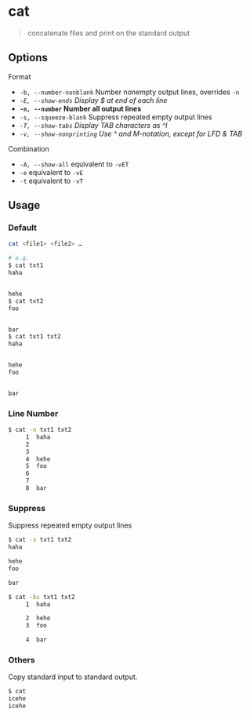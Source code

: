 # cat

> concatenate files and print on the standard output

## Options

Format

- `-b, --number-nonblank` Number nonempty output lines, overrides `-n`
- _`-E, --show-ends` Display $ at end of each line_
- **`-n, --number` Number all output lines**
- `-s, --squeeze-blank` Suppress repeated empty output lines
- _`-T, --show-tabs` Display TAB characters as ^I_
- _`-v, --show-nonprinting` Use ^ and M-notation, except for LFD & TAB_

Combination

- `-A, --show-all` equivalent to `-vET`
- `-e` equivalent to `-vE`
- `-t` equivalent to `-vT`

## Usage

### Default

```bash
cat <file1> <file2> …

# e.g.
$ cat txt1
haha


hehe
$ cat txt2
foo


bar
$ cat txt1 txt2
haha


hehe
foo


bar
```

### Line Number

```bash
$ cat -n txt1 txt2
     1  haha
     2
     3
     4  hehe
     5  foo
     6
     7
     8  bar
```

### Suppress

Suppress repeated empty output lines

```bash
$ cat -s txt1 txt2
haha

hehe
foo

bar
```

```bash
$ cat -bs txt1 txt2
     1  haha

     2  hehe
     3  foo

     4  bar
```

### Others

Copy standard input to standard output.

```bash
$ cat
icehe
icehe
```
